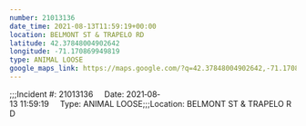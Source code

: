 ```yaml
---
number: 21013136
date_time: 2021-08-13T11:59:19+00:00
location: BELMONT ST & TRAPELO RD
latitude: 42.37848004902642
longitude: -71.170869949819
type: ANIMAL LOOSE
google_maps_link: https://maps.google.com/?q=42.37848004902642,-71.170869949819
---
```


;;;Incident #: 21013136     Date: 2021‐08‐13 11:59:19     Type: ANIMAL LOOSE;;;Location: BELMONT ST & TRAPELO RD
